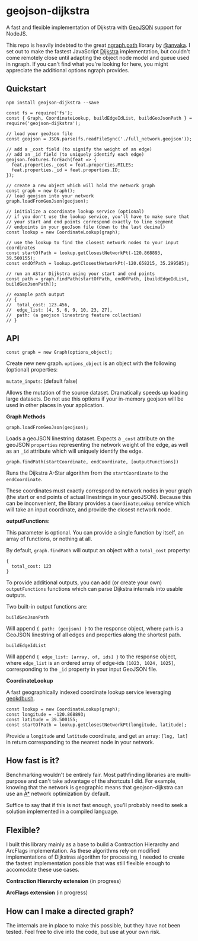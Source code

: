 # geojson-dijkstra
A fast and flexible implementation of Dijkstra with [GeoJSON](http://geojson.org/) support for NodeJS.

This repo is heavily indebted to the great [ngraph.path](https://github.com/anvaka/ngraph.path) library by [@anvaka](https://github.com/anvaka).  I set out to make the fastest JavaScript [Dijkstra](https://en.wikipedia.org/wiki/Dijkstra's_algorithm) implementation, but couldn't come remotely close until adapting the object node model and queue used in ngraph.  If you can't find what you're looking for here, you might appreciate the additional options ngraph provides.

## Quickstart

```
npm install geojson-dijkstra --save
```

```
const fs = require('fs');
const { Graph, CoordinateLookup, buildEdgeIdList, buildGeoJsonPath } = require('geojson-dijkstra');

// load your geoJson file
const geojson = JSON.parse(fs.readFileSync('./full_network.geojson'));

// add a _cost field (to signify the weight of an edge)
// add an _id field (to uniquely identify each edge)
geojson.features.forEach(feat => {
  feat.properties._cost = feat.properties.MILES;
  feat.properties._id = feat.properties.ID;
});

// create a new object which will hold the network graph
const graph = new Graph();
// load geojson into your network
graph.loadFromGeoJson(geojson);
  
// initialize a coordinate lookup service (optional)
// if you don't use the lookup service, you'll have to make sure that
// your start and end points correspond exactly to line segment 
// endpoints in your geoJson file (down to the last decimal)
const lookup = new CoordinateLookup(graph);
  
// use the lookup to find the closest network nodes to your input coordinates
const startOfPath = lookup.getClosestNetworkPt(-120.868893, 39.500155);
const endOfPath = lookup.getClosestNetworkPt(-120.658215, 35.299585);
  
// run an AStar Dijkstra using your start and end points
const path = graph.findPath(startOfPath, endOfPath, [buildEdgeIdList, buildGeoJsonPath]);
  
// example path output
// {
//  total_cost: 123.456,
//  edge_list: [4, 5, 6, 9, 10, 23, 27],
//  path: (a geojson linestring feature collection)
// }

```

## API

```
const graph = new Graph(options_object);
```

Create new new graph.  `options_object` is an object with the following (optional) properties:

`mutate_inputs`: (default false)

Allows the mutation of the source dataset.  Dramatically speeds up loading large datasets.  Do not use this options if your in-memory geojson will be used in other places in your application.

**Graph Methods**

```
graph.loadFromGeoJson(geojson);
````
Loads a geoJSON linestring dataset.  Expects a `_cost` attribute on the geoJSON `properties` representing the network weight of the edge, as well as an `_id` attribute which will uniquely identify the edge.

```
graph.findPath(startCoordinate, endCoordinate, [outputFunctions])
```
Runs the Dijkstra A-Star algorithm from the `startCoordinate` to the `endCoordinate`.  

These coordinates must exactly correspond to network nodes in your graph (the start or end points of actual linestrings in your geoJSON).  Because this can be inconvenient, the library provides a `CoordinateLookup` service which will take an input coordinate, and provide the closest network node.

**outputFunctions:**

This parameter is optional.  You can provide a single function by itself, an array of functions, or nothing at all.

By default, `graph.findPath` will output an object with a `total_cost` property:

```
{
  total_cost: 123
}
```

To provide additional outputs, you can add (or create your own) `outputFunctions` functions which can parse Dijkstra internals into usable outputs.

Two built-in output functions are:

```buildGeoJsonPath```

Will append `{ path: (geojson) }` to the response object, where `path` is a GeoJSON linestring of all edges and properties along the shortest path.


```buildEdgeIdList```

Will append `{ edge_list: [array, of, ids] }` to the response object, where `edge_list` is an ordered array of edge-ids `[1023, 1024, 1025]`, corresponding to the `_id` property in your input GeoJSON file.


**CoordinateLookup**

A fast geographically indexed coordinate lookup service leveraging [geokdbush](https://github.com/mourner/geokdbush).

```
const lookup = new CoordinateLookup(graph);
const longitude = -120.868893;
const latitude = 39.500155;
const startOfPath = lookup.getClosestNetworkPt(longitude, latitude);
```

Provide a `longitude` and `latitude` coordinate, and get an array: `[lng, lat]` in return corresponding to the nearest node in your network.


## How fast is it?

Benchmarking wouldn't be entirely fair.  Most pathfinding libraries are multi-purpose and can't take advantage of the shortcuts I did. For example, knowing that the network is geographic means that geojson-dijkstra can use an [A*](https://en.wikipedia.org/wiki/A*_search_algorithm) network optimization by default.  

Suffice to say that if this is not fast enough, you'll probably need to seek a solution implemented in a compiled language.

## Flexible?

I built this library mainly as a base to build a Contraction Hierarchy and ArcFlags implementation.  As these algorithms rely on modified implementations of Dijkstras algorithm for processing, I needed to create the fastest implementation possible that was still flexible enough to accomodate these use cases.

**Contraction Hierarchy extension** (in progress)

**ArcFlags extension** (in progress)

## How can I make a directed graph?

The internals are in place to make this possible, but they have not been tested. Feel free to dive into the code, but use at your own risk.